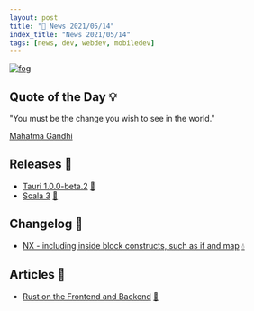 ```yaml
---
layout: post
title: "📜 News 2021/05/14"
index_title: "News 2021/05/14"
tags: [news, dev, webdev, mobiledev]
---
```


<a href="https://daily-tech-news.github.io/2021/05/14/news.html">
  <img src="https://user-images.githubusercontent.com/430272/102951815-7f8ddf80-44ac-11eb-89e3-6312cbf19ba1.jpg"
     alt="fog"
     class="image">
</a>

## Quote of the Day 💡

"You must be the change you wish to see in the world."

[Mahatma Gandhi](https://en.wikipedia.org/wiki/Mahatma_Gandhi)

## Releases 🥳

- [Tauri 1.0.0-beta.2](https://github.com/tauri-apps/tauri/releases/tag/cli.js-v1.0.0-beta.2) [🦀](https://www.rust-lang.org "#rust")
- [Scala 3](https://www.scala-lang.org/blog/2021/05/14/scala3-is-here.html) [💈](https://www.scala-lang.org "#scala")

## Changelog 👀

- [NX - including inside block constructs, such as if and map](https://github.com/elixir-nx/nx/pull/406) [💧](https://elixir-lang.org "#elixirlang")

## Articles 📜

- [Rust on the Frontend and Backend](https://blog.abor.dev/p/moonzoon) [🦀](https://www.rust-lang.org "#rust")

